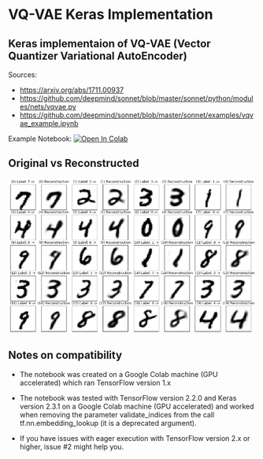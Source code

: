 # VQ-VAE Keras Implementation

## Keras implementaion of VQ-VAE (Vector Quantizer Variational AutoEncoder)

Sources:

* https://arxiv.org/abs/1711.00937
* https://github.com/deepmind/sonnet/blob/master/sonnet/python/modules/nets/vqvae.py
* https://github.com/deepmind/sonnet/blob/master/sonnet/examples/vqvae_example.ipynb

Example Notebook: [![Open In Colab](https://colab.research.google.com/assets/colab-badge.svg)](https://github.com/HenningBuhl/VQ-VAE_Keras_Implementation/blob/master/VQ_VAE_Keras_MNIST_Example.ipynb)

## Original vs Reconstructed

![alt text](https://raw.githubusercontent.com/HenningBuhl/VQ-VAE_Keras_Implementation/master/recon_example.png)

## Notes on compatibility

* The notebook was created on a Google Colab machine (GPU accelerated) which ran TensorFlow version 1.x

* The notebook was tested with TensorFlow version 2.2.0 and Keras version 2.3.1 on a Google Colab machine (GPU accelerated) and worked when removing the parameter validate_indices from the call tf.nn.embedding_lookup (it is a deprecated argument).

* If you have issues with eager execution with TensorFlow version 2.x or higher, issue #2 might help you.
